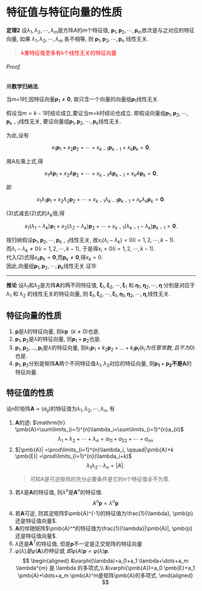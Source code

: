 # 特征值与特征向量的性质

<b>定理2</b>
设$\lambda_1,\lambda_2,\cdots,\lambda_m$是方阵$A$的$m$个特征值,
$\pmb{p}_1,\pmb{p}_2,\cdots,\pmb{p}_m$依次是与之对应的特征向量,
如果 $\lambda_1,\lambda_2,\cdots,\lambda_m$ 各不相等, 则 $\pmb{p}_1,\pmb{p}_2,\cdots,\pmb{p}_n$ 线性无关.

> <font color=red>k重特征值至多有k个线性无关的特征向量</font>

###### Proof.

用**数学归纳法**.

当m=1时,因特征向量${\pmb{p}}_{1}\neq \mathbf {0}$,
故只含一个向量的向量组${\pmb{p}}_{1}$线性无关.

假设当$m=k-1$时结论成立,要证当m=k时结论也成立.
即假设向量组${\pmb{p}}_{1},{\pmb{p}}_{2},\cdots ,{\pmb{p}}_{k-1}$线性无关,
要证向量组${\pmb{p}}_{1},{\pmb{p}}_{2},\cdots ,{\pmb{p}}_{k}$线性无关.

为此,设有

$$
x_{1}{\pmb{p}}_{1}+x_{2}{\pmb{p}}_{2}+\cdots +x_{k-1}{\pmb{p}}_{k-1}+x_{k}{\pmb{p}}_{k}=\pmb{0} \tag{2},
$$

用A左乘上式,得

$$
x_{1}A{\pmb{p}}_{1}+x_{2}A{\pmb{p}}_{2}+\cdots +x_{k-1}A{\pmb{p}}_{k-1}+x_{k}A{\pmb{p}}_{k}=\mathbf {0},
$$

即

$$
x_{1}\lambda _{1}{\pmb{p}}_{1}+x_{2}\lambda _{2}{\pmb{p}}_{2}+\cdots +x_{k-1}\lambda _{k-1}{\pmb{p}}_{k-1}+x_{k}\lambda _{k}{\pmb{p}}_{k}=\mathbf {0} \tag{3}.
$$

(3)式减去(2)式的$\lambda _{k}$倍,得

$$
x_{1}(\lambda _{1}-\lambda _{k}){\pmb{p}}_{1}+x_{2}(\lambda _{2}-\lambda _{k}){\pmb{p}}_{2}+\cdots +x_{k-1}(\lambda _{k-1}-\lambda _{k}){\pmb{p}}_{k-1}=\mathbf {0} .
$$

按归纳假设${\pmb{p}}_{1},{\pmb{p}}_{2},\cdots ,{\pmb{p}}_{k-1}$线性无关,
故$x_{i}(\lambda _{i}-\lambda _{k})=0(i=1,2,\cdots ,k-1)$. <BR>
而$\lambda _{i}-\lambda _{k}\neq 0(i=1,2,\cdots ,k-1)$,
于是得$x_{i}=0(i=1,2,\cdots ,k-1)$. <BR>
代入(2)式得$x_{k}{\pmb{p}}_{k}=\mathbf {0}$,而${\pmb{p}}_{k}\neq \pmb{0}$,得$x_{k}=0$. <BR>
因此,向量组${\pmb{p}}_{1},{\pmb{p}}_{2},\cdots ,{\pmb{p}}_{k}$线性无关.证毕

---

<b>推论</b>
设$\lambda_1$和$\lambda_2$是方阵$\pmb{A}$的两不同特征值,
$\pmb{\xi}_1,\pmb{\xi}_2,\cdots,\pmb{\xi}_1$ 和 $\pmb{\eta}_1,\pmb{\eta}_2,\cdots,\pmb{\eta}$ 分别是对应于$\lambda_1$ 和 $\lambda_2$ 的线性无关的特征向量,
则 $\pmb{\xi}_1,\pmb{\xi}_2,\cdots,\pmb{\xi}_1,\pmb{\eta}_1,\pmb{\eta}_2,\cdots,\pmb{\eta}$,线性无关.

## 特征向量的性质

1. $\pmb{p}$是$\lambda$的特征向量, 则$k\pmb{p} \enspace(k \neq 0)$也是.
2. $\pmb{p}_1, \pmb{p}_2$是$\lambda$的特征向量, 则$\pmb{p}_1+\pmb{p}_2$也是.
3. $\pmb{p}_1, \pmb{p}_2, \dots, \pmb{p}_t$是$\lambda$的特征向量,
   则$k_1\pmb{p}_1+k_2\pmb{p}_2+\dots+k_t\pmb{p}_t(k_i为任意常数, 且不为0)$也是.
4. $\pmb{p}_1, \pmb{p}_2$分别是矩阵$\pmb{A}$两个不同特征值$\lambda_1,\lambda_2$对应的特征向量,
   则$\pmb{p_1}+\pmb{p_2}$**不是**$\pmb{A}$的特征向量.

## 特征值的性质

设n阶矩阵$\pmb{A}=(a_{ij})$的特征值为$\lambda_{1}, \lambda_{2}, \cdots, \lambda_{n}$, 有

1. $\pmb{A}$的迹: $\mathrm{tr} \pmb{A}=\sum\limits_{i=1}^{n}\lambda_i=\sum\limits_{i=1}^{n}a_{ii}$
   $$\lambda_{1}+\lambda_{2}+ \cdots +\lambda_{n}=a_{11}+a_{22}+ \cdots +a_{nn}$$
2. $|\pmb{A}| =\prod\limits_{i=1}^{n}\lambda_i, \qquad|\pmb{A}+k \pmb{E}| =\prod\limits_{i=1}^{n}(\lambda_i+k)$
   $$\lambda_{1}\lambda_{2} \cdots\lambda_{n}=|A|.$$
   > 可知A是可逆矩阵的充分必要条件是它的n个特征值全不为零.
3. 若$\lambda$是$\pmb{A}$的特征值, 则$\lambda^{n}$是$\pmb{A}^{n}$的特征值.
   $$A^n\pmb{p}=\lambda^n \pmb{p}$$
4. 若$\pmb{A}$可逆, 则其逆矩阵$\pmb{A}^{-1}的特征值为\frac{1}{\lambda}, \pmb{p} 还是特征值向量$. <BR>
5. $\pmb{A}$的伴随矩阵$\pmb{A}^*的特征值为\frac{1}{\lambda}|\pmb{A}|, \pmb{p} 还是特征值向量$.
6. $\lambda$还是$\pmb{A}^T$的特征值, 但是$\pmb{p}$不一定是正交矩阵的特征向量
7. $\varphi(\lambda)是 \varphi(\pmb{A})的特征值, 即\varphi(A)\pmb{p}=\varphi(\lambda)\pmb{p}.$
   $$
   \begin{aligned}
   	&\varphi(\lambda)=a_0+a_1 \lambda+\dots+a_m \lambda^{m} 是 \lambda 的多项式,\\
   	&\varphi(\pmb{A})=a_0 \pmb{E}+a_1 \pmb{A}+\dots+a_m \pmb{A}^m是矩阵\pmb{A}的多项式.
   \end{aligned}
   $$
